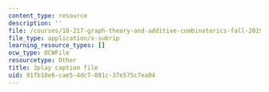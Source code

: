 ```yaml
---
content_type: resource
description: ''
file: /courses/18-217-graph-theory-and-additive-combinatorics-fall-2019/91fb18e6cae54dc7881c37e575c7ea04_EnPjyNsEHQM.srt
file_type: application/x-subrip
learning_resource_types: []
ocw_type: OCWFile
resourcetype: Other
title: 3play caption file
uid: 91fb18e6-cae5-4dc7-881c-37e575c7ea04
---
```

